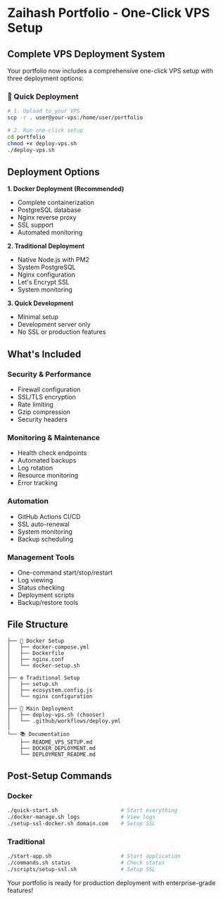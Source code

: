 # Zaihash Portfolio - One-Click VPS Setup

## Complete VPS Deployment System

Your portfolio now includes a comprehensive one-click VPS setup with three deployment options:

### 🚀 Quick Deployment

```bash
# 1. Upload to your VPS
scp -r . user@your-vps:/home/user/portfolio

# 2. Run one-click setup
cd portfolio
chmod +x deploy-vps.sh
./deploy-vps.sh
```

## Deployment Options

**1. Docker Deployment (Recommended)**
- Complete containerization
- PostgreSQL database
- Nginx reverse proxy
- SSL support
- Automated monitoring

**2. Traditional Deployment**
- Native Node.js with PM2
- System PostgreSQL
- Nginx configuration
- Let's Encrypt SSL
- System monitoring

**3. Quick Development**
- Minimal setup
- Development server only
- No SSL or production features

## What's Included

### Security & Performance
- Firewall configuration
- SSL/TLS encryption
- Rate limiting
- Gzip compression
- Security headers

### Monitoring & Maintenance
- Health check endpoints
- Automated backups
- Log rotation
- Resource monitoring
- Error tracking

### Automation
- GitHub Actions CI/CD
- SSL auto-renewal
- System monitoring
- Backup scheduling

### Management Tools
- One-command start/stop/restart
- Log viewing
- Status checking
- Deployment scripts
- Backup/restore tools

## File Structure

```
├── 🐳 Docker Setup
│   ├── docker-compose.yml
│   ├── Dockerfile
│   ├── nginx.conf
│   └── docker-setup.sh
│
├── ⚙️ Traditional Setup
│   ├── setup.sh
│   ├── ecosystem.config.js
│   └── nginx configuration
│
├── 🚀 Main Deployment
│   ├── deploy-vps.sh (chooser)
│   └── .github/workflows/deploy.yml
│
└── 📚 Documentation
    ├── README_VPS_SETUP.md
    ├── DOCKER_DEPLOYMENT.md
    └── DEPLOYMENT_README.md
```

## Post-Setup Commands

### Docker
```bash
./quick-start.sh                    # Start everything
./docker-manage.sh logs             # View logs
./setup-ssl-docker.sh domain.com    # Setup SSL
```

### Traditional
```bash
./start-app.sh                      # Start application
./commands.sh status                # Check status
./scripts/setup-ssl.sh              # Setup SSL
```

Your portfolio is ready for production deployment with enterprise-grade features!
